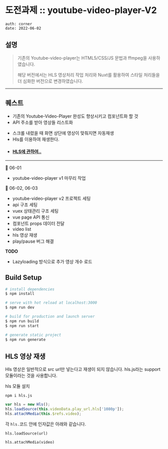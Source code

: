 # 도전과제 :: youtube-video-player-V2
```
auth: corner
date: 2022-06-02
```

## 설명
> 기존의 Youtube-video-player는 HTML5/CSS/JS 문법과 ffmpeg을 사용하였습니다.
> 
> 해당 버전에서는 HLS 영상처리 작업 처리와 Nuxt를 활용하여 스타일 처리들을 더 심화한 버전으로 변경하였습니다.



---


## 퀘스트

- 기존의 Youtube-Video-Player 완성도 향상시키고 컴포넌트화 할 것
- API 주소를 받아 영상들 리스트화 

[//]: # "- [Only Watch me]&#40;https://eatalk.live24.app/api/vod/json/list?row_count=15&page_no=1&order_col=no&shuffle=true&#41;"
- 스크롤 내렸을 때 화면 상단에 영상이 맞춰지면 자동재생
- Hls를 이용하여 재생한다.
- #### [HLS에 관하여..](https://iu-corner.tistory.com/entry/%EB%8F%99%EC%98%81%EC%83%81-HLS%EB%9E%80-%ED%8A%B9%EC%A7%95)

---
🌱 06-01 
- youtube-video-player v1 마무리 작업


🌱 06-02, 06-03
- youtube-video-player v2 프로젝트 세팅
- api 구조 세팅
- vuex 상태관리 구조 세팅
- vue page API 통신 
- 컴포넌트 props 데이터 전달
- video list
- hls 영상 재생
- play/pause 버그 해결



**TODO**

- Lazyloading 방식으로 추가 영상 개수 로드



## Build Setup

```bash
# install dependencies
$ npm install

# serve with hot reload at localhost:3000
$ npm run dev

# build for production and launch server
$ npm run build
$ npm run start

# generate static project
$ npm run generate
```



## HLS 영상 재생

Hls 영상은 일반적으로 src url만 넣는다고 재생이 되지 않습니다. hls.js라는 support 모듈이라는 것을 사용합니다.

hls 모듈 설치

`npm i hls.js`



```js
var hls = new Hls();
hls.loadSource(this.videoData.play_url.hls['1080p']);
hls.attachMedia(this.$refs.video);
```

각 `hls.`코드 안에 인자값은 아래와 같습니다.

`hls.loadSource(url)` 

`hls.attachMedia(video)` 
